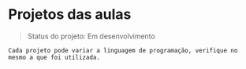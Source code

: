 <h1> Projetos das aulas </h1> 
 
> Status do projeto: Em desenvolvimento

```
Cada projeto pode variar a linguagem de programação, verifique no mesmo a que foi utilizada.

```
 
